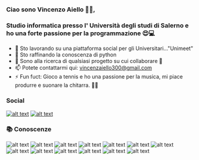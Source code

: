 ### Ciao sono Vincenzo Aiello 👋🏽,
### Studio informatica presso l' Università degli studi di Salerno e ho una forte passione per la programmazione 😍💻

- 🔭 Sto lavorando su una piattaforma social per gli Universitari..."Unimeet"
- 🌱 Sto raffinando la conoscenza di python
- 👯 Sono alla ricerca di qualsiasi progetto su cui collaborare 🤣
- 📫 Potete contattarmi qui: vincenzaiello300@gmail.com
- ⚡ Fun fuct: Gioco a tennis e ho una passione per la musica,
        mi piace produrre e suonare la chitarra. 🎸🎾
<!--- - 🤔 I’m looking for help with ...) -->
<!--- - 😄 Pronouns: ... -->

### Social
[![alt text][2.1]][2]
[![alt text][3.1]][3]

[2.1]: http://i.imgur.com/P3YfQoD.png (facebook)
[2]: https://www.facebook.com/vincenzo.aiello.904/
[3.1]: https://imgur.com/qGgpXDt.png (instagram)
[3]: https://www.instagram.com/young_hidden/


### 📚 Conoscenze
![alt text](https://img.shields.io/badge/-Java-007396?style=flat-square&logo=java)
![alt text](https://img.shields.io/badge/python%20-%2314354C.svg?&style=for-the-badge&logo=python&logoColor=white)
![alt text](https://img.shields.io/badge/c%20-%2300599C.svg?&style=for-the-badge&logo=c&logoColor=white)
![alt text](https://img.shields.io/badge/node.js%20-%2343853D.svg?&style=for-the-badge&logo=node.js&logoColor=white)
![alt text](https://img.shields.io/badge/html5%20-%23E34F26.svg?&style=for-the-badge&logo=html5&logoColor=white)
![alt text](https://img.shields.io/badge/css3%20-%231572B6.svg?&style=for-the-badge&logo=css3&logoColor=white)
![alt text](https://img.shields.io/badge/react_native%20-%2320232a.svg?&style=for-the-badge&logo=react&logoColor=%2361DAFB)
![alt text](https://img.shields.io/badge/adobe%20photoshop%20-%2331A8FF.svg?&style=for-the-badge&logo=adobe%20photoshop&logoColor=white)
![alt text](https://img.shields.io/badge/github%20-%23121011.svg?&style=for-the-badge&logo=github&logoColor=white)
![alt text](https://img.shields.io/badge/heroku%20-%23430098.svg?&style=for-the-badge&logo=heroku&logoColor=white)
![alt text](https://img.shields.io/badge/glitch%20-%233333FF.svg?&style=for-the-badge&logo=glitch&logoColor=white)
![alt text](https://img.shields.io/badge/firebase%20-%23039BE5.svg?&style=for-the-badge&logo=firebase)
![alt text](https://img.shields.io/badge/mysql-%2300f.svg?&style=for-the-badge&logo=mysql&logoColor=white)
